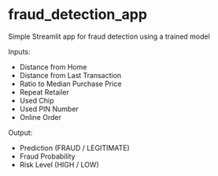 # fraud_detection_app
Simple Streamlit app for fraud detection using a trained model

Inputs:
* Distance from Home
* Distance from Last Transaction
* Ratio to Median Purchase Price
* Repeat Retailer
* Used Chip
* Used PIN Number
* Online Order

Output:
* Prediction (FRAUD / LEGITIMATE)
* Fraud Probability
* Risk Level (HIGH / LOW)
